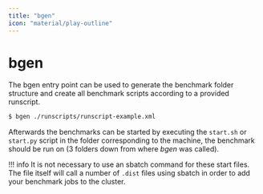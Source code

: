 ```yaml
---
title: "bgen"
icon: "material/play-outline"
---
```


# bgen

The bgen entry point can be used to generate the benchmark folder structure and create all benchmark scripts according to a provided runscript.

```bash
$ bgen ./runscripts/runscript-example.xml
```

Afterwards the benchmarks can be started by executing the `start.sh` or `start.py` script in the folder corresponding to the machine, the benchmark should be run on (3 folders down from where *bgen* was called).

!!! info
    It is not necessary to use an sbatch command for these start files. The file itself will call a number of `.dist` files using sbatch in order to add your benchmark jobs to the cluster.








